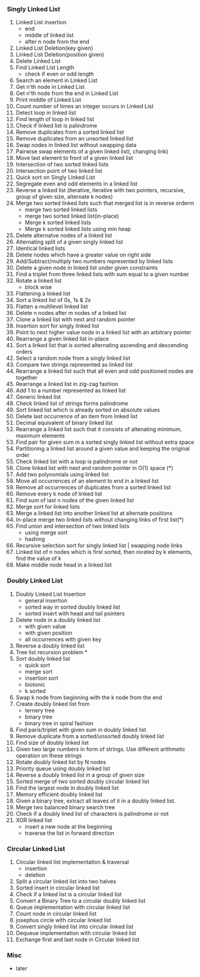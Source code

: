 ### Singly Linked List

1. Linked List insertion
   - end 
   - middle of linked list
   - after n node from the end
2. Linked List Deletion(key given)
3. Linked List Deletion(position given) 
4. Delete Linked List
5. Find Linked List Length
    - check if even or odd length
6. Search an element in Linked List
7. Get n'th node in Linked List
8. Get n'th node from the end in Linked List
9. Print middle of Linked List
10. Count number of times an integer occurs in Linked List 
11. Detect loop in linked list
12. Find length of loop in linked list
13. Check if linked list is palindrome
14. Remove duplicates from a sorted linked list
15. Remove duplicates from an unsorted linked list
16. Swap nodes in linked list without swapping data
17. Pairwise swap elements of a given linked list(, changing link)
18. Move last element to front of a given linked list
19. Intersection of two sorted linked lists
20. Intersection point of two linked list
21. Quick sort on Singly Linked List
22. Segregate even and odd elements in a linked list
23. Reverse a linked list (iterative, iterative with two pointers, recursive, group of given size, alternate k nodes)
24. Merge two sorted linked lists such that merged list is in reverse orderm
    - merge two sorted linked lists
    - merge two sorted linked list(in-place)
    - Merge k sorted linked lists
    - Merge k sorted linked lists using min heap
25. Delete alternatve nodes of a linked list
26. Alternating split of a given singly linked list
27. Identical linked lists
28. Delete nodes which have a greater value on right side 
29. Add/Subtract/multiply two numbers represented by linked lists
30. Delete a given node in linked list under given constraints
31. Find a triplet from three linked lists with sum equal to a given number
32. Rotate a linked list
    - block wise
33. Flattening a linked list
34. Sort a linked list of 0s, 1s & 2s
35. Flatten a multilevel linked list
36. Delete n nodes after m nodes of a linked list
37. Clone a linked list with next and random pointer
38. Insertion sort for singly linked list
39. Point to next higher value node in a linked list with an arbitrary pointer
40. Rearrange a given linked list in-place
41. Sort a linked list that is sorted alternating ascending and descending orders
42. Select a random node from a singly linked list
43. Compare two strings represented as linked list
44. Rearrange a linked list such that all even and odd positioned nodes are together
45. Rearrange a linked list in zig-zag fashion
46. Add 1 to a number represented as linked list
47. Generic linked list
48. Check linked list of strings forms palindrome
49. Sort linked list which is already sorted on absolute values
50. Delete last occurrence of an item from linked list
51. Decimal equivalent of binary linked list
52. Rearrange a linked list such that it consists of altenating minimum, maximum elements
53. Find pair for given sum in a sorted singly linked list without extra space
54. Partitioning a linked list around a given value and keeping the original order
55. Check linked list with a loop is palindrome or not
56. Clone linked list with next and random pointer in O(1) space (*)
57. Add two polynomials using linked list
58. Move all occurrences of an element to end in a linked list
59. Remove all occurrences of duplicates from a sorted linked list
60. Remove every k node of linked list
61. Find sum of last n nodes of the given linked list
62. Merge sort for linked lists
63. Merge a linked list into another linked list at alternate positions
64. In-place merge two linked lists without changing links of first list(*)
65. Find union and intersection of two linked lists
    - using merge sort 
    - hashing
66. Recursive selection sort for singly linked list | swapping node links
67. Linked list of n nodes which is first sorted, then rorated by k elements, find the value of k
68. Make middle node head in a linked list

### Doubly Linked List

1. Doubly Linked List Insertion
   - general insertion
   - sorted way in sorted doubly linked list
   - sorted insert with head and tail pointers
2. Delete node in a doubly linked list
   - with given value
   - with given position
   - all occurrences with given key 
3. Reverse a doubly linked list
4. Tree list recursion problem *
5. Sort doubly linked list
    - quick sort
    - merge sort 
    - insertion sort
    - biotonic
    - k sorted
6. Swap k node from beginning with the k node from the end
7. Create doubly linked list from 
    - ternery tree
    - binary tree
    - binary tree in spiral fashion
8. Find paris/triplet with given sum in doubly linked list
9. Remove duplicate from a sorted/unsorted doubly linked list
10. Find size of doubly linked list
11. Given two large numbers in form of strings. Use different arithmetic operation on these strings
12. Rotate doubly linked list by N nodes
13. Priority queue using doubly linked list
14. Reverse a doubly linked list in a group of given size
15. Sorted merge of two sorted doubly circular linked list
16. Find the largest node in doubly linked list
17. Memory efficient doubly linked list
18. Given a binary tree, extract all leaves of it in a doubly linked list. 
19. Merge two balanced binary search tree
20.  Check if a doubly lined list of characters is palindrome or not
21. XOR linked list
    - insert a new node at the beginning
    - traverse the list in forward direction



### Circular Linked List
1. Circular linked list implementation & traversal
    - insertion
    - deletion
2. Split a circular linked list into two halves
3. Sorted insert in circular linked list
4. Check if a linked list is a circular linked list
5. Convert a Binary Tree to a circular doubly linked list
6. Queue implementation with circular linked list
7. Count node in circular linked list
8. josephus circle with circular linked list
9. Convert singly linked list into circular linked list
10. Dequeue implementation with circular linked list
11. Exchange first and last node in Circular linked list


### Misc
- later